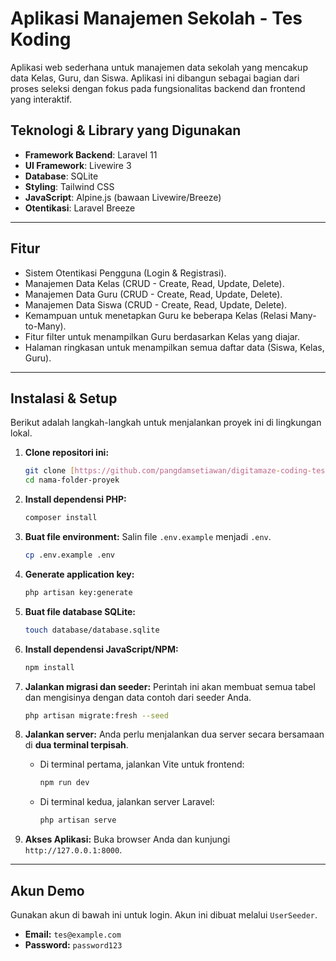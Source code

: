 # Aplikasi Manajemen Sekolah - Tes Koding

Aplikasi web sederhana untuk manajemen data sekolah yang mencakup data Kelas, Guru, dan Siswa. Aplikasi ini dibangun sebagai bagian dari proses seleksi dengan fokus pada fungsionalitas backend dan frontend yang interaktif.

## Teknologi & Library yang Digunakan
* **Framework Backend**: Laravel 11
* **UI Framework**: Livewire 3
* **Database**: SQLite
* **Styling**: Tailwind CSS
* **JavaScript**: Alpine.js (bawaan Livewire/Breeze)
* **Otentikasi**: Laravel Breeze

---
## Fitur
* Sistem Otentikasi Pengguna (Login & Registrasi).
* Manajemen Data Kelas (CRUD - Create, Read, Update, Delete).
* Manajemen Data Guru (CRUD - Create, Read, Update, Delete).
* Manajemen Data Siswa (CRUD - Create, Read, Update, Delete).
* Kemampuan untuk menetapkan Guru ke beberapa Kelas (Relasi Many-to-Many).
* Fitur filter untuk menampilkan Guru berdasarkan Kelas yang diajar.
* Halaman ringkasan untuk menampilkan semua daftar data (Siswa, Kelas, Guru).

---
## Instalasi & Setup

Berikut adalah langkah-langkah untuk menjalankan proyek ini di lingkungan lokal.

1.  **Clone repositori ini:**
    ```bash
    git clone [https://github.com/pangdamsetiawan/digitamaze-coding-test]
    cd nama-folder-proyek
    ```

2.  **Install dependensi PHP:**
    ```bash
    composer install
    ```

3.  **Buat file environment:**
    Salin file `.env.example` menjadi `.env`.
    ```bash
    cp .env.example .env
    ```

4.  **Generate application key:**
    ```bash
    php artisan key:generate
    ```

5.  **Buat file database SQLite:**
    ```bash
    touch database/database.sqlite
    ```

6.  **Install dependensi JavaScript/NPM:**
    ```bash
    npm install
    ```

7.  **Jalankan migrasi dan seeder:**
    Perintah ini akan membuat semua tabel dan mengisinya dengan data contoh dari seeder Anda.
    ```bash
    php artisan migrate:fresh --seed
    ```

8.  **Jalankan server:**
    Anda perlu menjalankan dua server secara bersamaan di **dua terminal terpisah**.

    * Di terminal pertama, jalankan Vite untuk frontend:
        ```bash
        npm run dev
        ```
    * Di terminal kedua, jalankan server Laravel:
        ```bash
        php artisan serve
        ```

9.  **Akses Aplikasi:**
    Buka browser Anda dan kunjungi `http://127.0.0.1:8000`.

---
## Akun Demo

Gunakan akun di bawah ini untuk login. Akun ini dibuat melalui `UserSeeder`.

* **Email:** `tes@example.com`
* **Password:** `password123`
